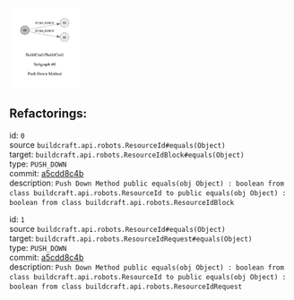 <img src=subgraph_atomic_0.svg width=25%>

## Refactorings:

id: `0`\
source `buildcraft.api.robots.ResourceId#equals(Object)`\
target: `buildcraft.api.robots.ResourceIdBlock#equals(Object)`\
type: `PUSH_DOWN`\
commit: [a5cdd8c4b](https://github.com/BuildCraft/BuildCraft/commit/a5cdd8c4b10a738cb44819d7cc2fee5f5965d4a0)\
description: `Push Down Method public equals(obj Object) : boolean from class buildcraft.api.robots.ResourceId to public equals(obj Object) : boolean from class buildcraft.api.robots.ResourceIdBlock`

id: `1`\
source `buildcraft.api.robots.ResourceId#equals(Object)`\
target: `buildcraft.api.robots.ResourceIdRequest#equals(Object)`\
type: `PUSH_DOWN`\
commit: [a5cdd8c4b](https://github.com/BuildCraft/BuildCraft/commit/a5cdd8c4b10a738cb44819d7cc2fee5f5965d4a0)\
description: `Push Down Method public equals(obj Object) : boolean from class buildcraft.api.robots.ResourceId to public equals(obj Object) : boolean from class buildcraft.api.robots.ResourceIdRequest`

